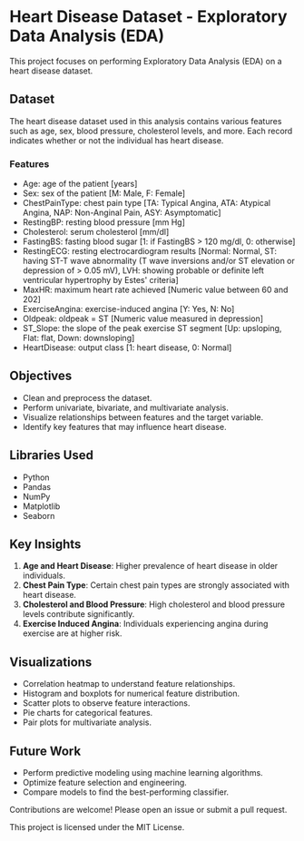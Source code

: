 # Heart Disease Dataset - Exploratory Data Analysis (EDA)

This project focuses on performing Exploratory Data Analysis (EDA) on a heart disease dataset.

## Dataset
The heart disease dataset used in this analysis contains various features such as age, sex, blood pressure, cholesterol levels, and more. Each record indicates whether or not the individual has heart disease.

### Features

- Age: age of the patient [years]
- Sex: sex of the patient [M: Male, F: Female]
- ChestPainType: chest pain type [TA: Typical Angina, ATA: Atypical Angina, NAP: Non-Anginal Pain, ASY: Asymptomatic]
- RestingBP: resting blood pressure [mm Hg]
- Cholesterol: serum cholesterol [mm/dl]
- FastingBS: fasting blood sugar [1: if FastingBS > 120 mg/dl, 0: otherwise]
- RestingECG: resting electrocardiogram results [Normal: Normal, ST: having ST-T wave abnormality (T wave inversions and/or ST elevation or depression of > 0.05 mV), LVH: showing probable or definite left ventricular hypertrophy by Estes' criteria]
- MaxHR: maximum heart rate achieved [Numeric value between 60 and 202]
- ExerciseAngina: exercise-induced angina [Y: Yes, N: No]
- Oldpeak: oldpeak = ST [Numeric value measured in depression]
- ST_Slope: the slope of the peak exercise ST segment [Up: upsloping, Flat: flat, Down: downsloping]
- HeartDisease: output class [1: heart disease, 0: Normal]

## Objectives
- Clean and preprocess the dataset.
- Perform univariate, bivariate, and multivariate analysis.
- Visualize relationships between features and the target variable.
- Identify key features that may influence heart disease.

## Libraries Used
- Python
- Pandas
- NumPy
- Matplotlib
- Seaborn

## Key Insights
1. **Age and Heart Disease**: Higher prevalence of heart disease in older individuals.
2. **Chest Pain Type**: Certain chest pain types are strongly associated with heart disease.
3. **Cholesterol and Blood Pressure**: High cholesterol and blood pressure levels contribute significantly.
4. **Exercise Induced Angina**: Individuals experiencing angina during exercise are at higher risk.

## Visualizations
- Correlation heatmap to understand feature relationships.
- Histogram and boxplots for numerical feature distribution.
- Scatter plots to observe feature interactions.
- Pie charts for categorical features.
- Pair plots for multivariate analysis.

## Future Work
- Perform predictive modeling using machine learning algorithms.
- Optimize feature selection and engineering.
- Compare models to find the best-performing classifier.


Contributions are welcome! Please open an issue or submit a pull request.


This project is licensed under the MIT License.
